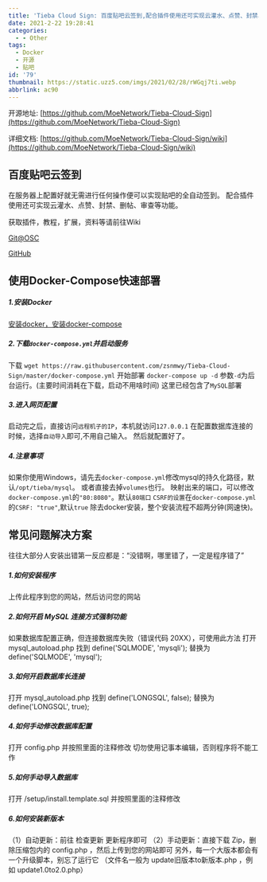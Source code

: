```yaml
---
title: 'Tieba Cloud Sign: 百度贴吧云签到,配合插件使用还可实现云灌水、点赞、封禁、删帖、审查等功能'
date: 2021-2-22 19:28:41
categories:
  - - Other
tags:
  - Docker
  - 开源
  - 贴吧
id: '79'
thumbnail: https://static.uzz5.com/imgs/2021/02/28/rWGqj7ti.webp
abbrlink: ac90
---
```



开源地址: [https://github.com/MoeNetwork/Tieba-Cloud-Sign](https://github.com/MoeNetwork/Tieba-Cloud-Sign) 

详细文档: [https://github.com/MoeNetwork/Tieba-Cloud-Sign/wiki](https://github.com/MoeNetwork/Tieba-Cloud-Sign/wiki)

## 百度贴吧云签到

在服务器上配置好就无需进行任何操作便可以实现贴吧的全自动签到。 配合插件使用还可实现云灌水、点赞、封禁、删帖、审查等功能。 

获取插件，教程，扩展，资料等请前往Wiki 

[Git@OSC](https://git.oschina.net/kenvix/Tieba-Cloud-Sign/wikis/home) 

[GitHub](https://github.com/MoeNetwork/Tieba-Cloud-Sign/wiki)

## 使用Docker-Compose快速部署

##### 1.安装Docker

[安装docker，安装docker-compose](http://get.daocloud.io/#install-docker)

##### 2.下载`docker-compose.yml`并启动服务

下载 `wget https://raw.githubusercontent.com/zsnmwy/Tieba-Cloud-Sign/master/docker-compose.yml` 开始部署 `docker-compose up -d` 参数`-d`为后台运行。(主要时间消耗在下载，启动不用啥时间) 这里已经包含了`MySQL`部署

##### 3.进入网页配置

启动完之后，直接访问`远程机子的IP`，本机就访问`127.0.0.1` 在配置数据库连接的时候，选择`自动导入`即可,不用自己输入。 然后就配置好了。

##### 4.注意事项

如果你使用Windows，请先去`docker-compose.yml`修改mysql的持久化路径，默认`/opt/tieba/mysql`。 或者直接去掉`volumes`也行。 映射出来的端口，可以修改`docker-compose.yml`的`"80:8080"`。默认`80端口` `CSRF的设置`在`docker-compose.yml`的`CSRF: "true"`,默认`true` 除去docker安装，整个安装流程不超两分钟(网速快)。

## 常见问题解决方案

往往大部分人安装出错第一反应都是：“没错啊，哪里错了，一定是程序错了”

##### 1.如何安装程序

上传此程序到您的网站，然后访问您的网站

##### 2.如何开启 MySQL 连接方式强制功能

如果数据库配置正确，但连接数据库失败（错误代码 20XX），可使用此方法 打开 mysql\_autoload.php 找到 define('SQLMODE', 'mysqli'); 替换为 define('SQLMODE', 'mysql');

##### 3.如何开启数据库长连接

打开 mysql\_autoload.php 找到 define('LONGSQL', false); 替换为 define('LONGSQL', true);

##### 4.如何手动修改数据库配置

打开 config.php 并按照里面的注释修改 切勿使用记事本编辑，否则程序将不能工作

##### 5.如何手动导入数据库

打开 /setup/install.template.sql 并按照里面的注释修改

##### 6.如何安装新版本

（1）自动更新：前往 检查更新 更新程序即可 （2）手动更新：直接下载 Zip，删除压缩包内的 config.php ，然后上传到您的网站即可 另外，每一个大版本都会有一个升级脚本，别忘了运行它 （文件名一般为 update旧版本to新版本.php ，例如 update1.0to2.0.php）